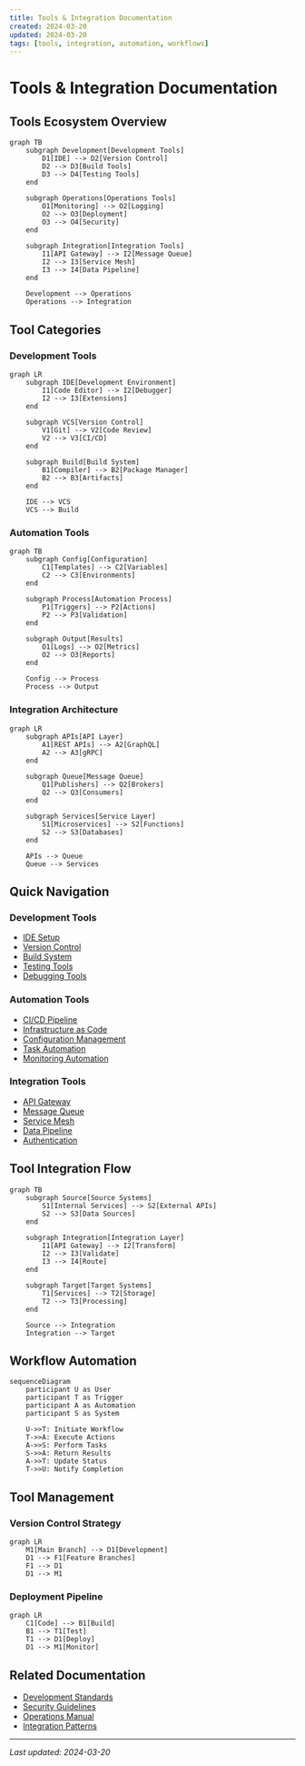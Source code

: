```yaml
---
title: Tools & Integration Documentation
created: 2024-03-20
updated: 2024-03-20
tags: [tools, integration, automation, workflows]
---
```


# Tools & Integration Documentation

## Tools Ecosystem Overview

```mermaid
graph TB
    subgraph Development[Development Tools]
        D1[IDE] --> D2[Version Control]
        D2 --> D3[Build Tools]
        D3 --> D4[Testing Tools]
    end

    subgraph Operations[Operations Tools]
        O1[Monitoring] --> O2[Logging]
        O2 --> O3[Deployment]
        O3 --> O4[Security]
    end

    subgraph Integration[Integration Tools]
        I1[API Gateway] --> I2[Message Queue]
        I2 --> I3[Service Mesh]
        I3 --> I4[Data Pipeline]
    end

    Development --> Operations
    Operations --> Integration
```

## Tool Categories

### Development Tools
```mermaid
graph LR
    subgraph IDE[Development Environment]
        I1[Code Editor] --> I2[Debugger]
        I2 --> I3[Extensions]
    end
    
    subgraph VCS[Version Control]
        V1[Git] --> V2[Code Review]
        V2 --> V3[CI/CD]
    end
    
    subgraph Build[Build System]
        B1[Compiler] --> B2[Package Manager]
        B2 --> B3[Artifacts]
    end
    
    IDE --> VCS
    VCS --> Build
```

### Automation Tools
```mermaid
graph TB
    subgraph Config[Configuration]
        C1[Templates] --> C2[Variables]
        C2 --> C3[Environments]
    end
    
    subgraph Process[Automation Process]
        P1[Triggers] --> P2[Actions]
        P2 --> P3[Validation]
    end
    
    subgraph Output[Results]
        O1[Logs] --> O2[Metrics]
        O2 --> O3[Reports]
    end
    
    Config --> Process
    Process --> Output
```

### Integration Architecture
```mermaid
graph LR
    subgraph APIs[API Layer]
        A1[REST APIs] --> A2[GraphQL]
        A2 --> A3[gRPC]
    end
    
    subgraph Queue[Message Queue]
        Q1[Publishers] --> Q2[Brokers]
        Q2 --> Q3[Consumers]
    end
    
    subgraph Services[Service Layer]
        S1[Microservices] --> S2[Functions]
        S2 --> S3[Databases]
    end
    
    APIs --> Queue
    Queue --> Services
```

## Quick Navigation

### Development Tools
- [IDE Setup](development/ide-setup.md)
- [Version Control](development/version-control.md)
- [Build System](development/build-system.md)
- [Testing Tools](development/testing-tools.md)
- [Debugging Tools](development/debugging.md)

### Automation Tools
- [CI/CD Pipeline](automation/cicd.md)
- [Infrastructure as Code](automation/iac.md)
- [Configuration Management](automation/config.md)
- [Task Automation](automation/tasks.md)
- [Monitoring Automation](automation/monitoring.md)

### Integration Tools
- [API Gateway](integration/api-gateway.md)
- [Message Queue](integration/message-queue.md)
- [Service Mesh](integration/service-mesh.md)
- [Data Pipeline](integration/data-pipeline.md)
- [Authentication](integration/auth.md)

## Tool Integration Flow

```mermaid
graph TB
    subgraph Source[Source Systems]
        S1[Internal Services] --> S2[External APIs]
        S2 --> S3[Data Sources]
    end
    
    subgraph Integration[Integration Layer]
        I1[API Gateway] --> I2[Transform]
        I2 --> I3[Validate]
        I3 --> I4[Route]
    end
    
    subgraph Target[Target Systems]
        T1[Services] --> T2[Storage]
        T2 --> T3[Processing]
    end
    
    Source --> Integration
    Integration --> Target
```

## Workflow Automation

```mermaid
sequenceDiagram
    participant U as User
    participant T as Trigger
    participant A as Automation
    participant S as System
    
    U->>T: Initiate Workflow
    T->>A: Execute Actions
    A->>S: Perform Tasks
    S->>A: Return Results
    A->>T: Update Status
    T->>U: Notify Completion
```

## Tool Management

### Version Control Strategy
```mermaid
graph LR
    M1[Main Branch] --> D1[Development]
    D1 --> F1[Feature Branches]
    F1 --> D1
    D1 --> M1
```

### Deployment Pipeline
```mermaid
graph LR
    C1[Code] --> B1[Build]
    B1 --> T1[Test]
    T1 --> D1[Deploy]
    D1 --> M1[Monitor]
```

## Related Documentation
- [Development Standards](../standards/development.md)
- [Security Guidelines](../guidelines/security.md)
- [Operations Manual](../operations/manual.md)
- [Integration Patterns](../patterns/integration.md)

---

*Last updated: 2024-03-20* 